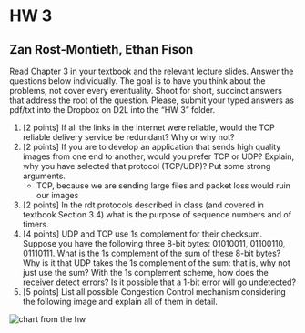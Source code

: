 # HW 3

## Zan Rost-Montieth, Ethan Fison

Read Chapter 3 in your textbook and the relevant lecture slides. Answer the questions below individually. The goal is to have you think about the problems, not cover every eventuality. Shoot for short, succinct answers that address the root of the question. Please, submit your typed answers as pdf/txt into the Dropbox on D2L into the “HW 3” folder.

1. [2 points] If all the links in the Internet were reliable, would the TCP reliable delivery service be redundant? Why or why not?
2. [2 points] If you are to develop an application that sends high quality images from one end to another, would you prefer TCP or UDP? Explain, why you have selected that protocol (TCP/UDP)? Put some strong arguments.
   - TCP, because we are sending large files and packet loss would ruin our images
3. [2 points] In the rdt protocols described in class (and covered in textbook Section 3.4) what is the purpose of sequence numbers and of timers.
4. [4 points] UDP and TCP use 1s complement for their checksum. Suppose you have the following three 8-bit bytes: 01010011, 01100110, 01110111. What is the 1s complement of the sum of these 8-bit bytes? Why is it that UDP takes the 1s complement of the sum: that is, why not just use the sum? With the 1s complement scheme, how does the receiver detect errors? Is it possible that a 1-bit error will go undetected?
5. [5 points] List all possible Congestion Control mechanism considering the following image and explain all of them in detail.

![chart from the hw](\homework_3.png)
